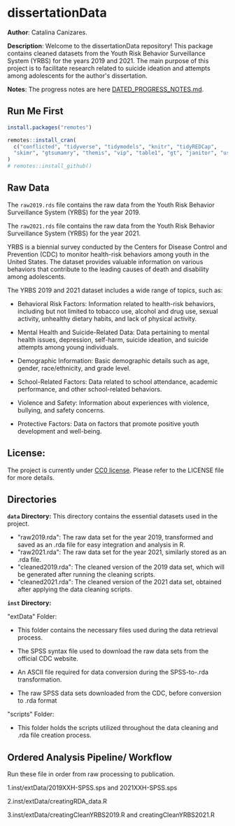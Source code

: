 # dissertationData

**Author**: Catalina Canizares.


**Description**: Welcome to the dissertationData repository! This package contains cleaned datasets from the Youth Risk Behavior Surveillance System (YRBS) for the years 2019 and 2021. The main purpose of this project is to facilitate research related to suicide ideation and attempts among adolescents for the author's dissertation.

**Notes**: The progress notes are here [DATED_PROGRESS_NOTES.md](dated_progress_notes.md).

## Run Me First

``` r
install.packages("remotes")

remotes::install_cran(
  c("conflicted", "tidyverse", "tidymodels", "knitr", "tidyREDCap", 
  "skimr", "gtsumamry", "themis", "vip", "table1", "gt", "janitor", "usethis")
)
# remotes::install_github()
```

## Raw Data

The `raw2019.rds` file contains the raw data from the Youth Risk Behavior Surveillance System (YRBS) for the year 2019.

The `raw2021.rds` file contains the raw data from the Youth Risk Behavior Surveillance System (YRBS) for the year 2021.

YRBS is a biennial survey conducted by the Centers for Disease Control and Prevention (CDC) to monitor health-risk behaviors among youth in the United States. The dataset provides valuable information on various behaviors that contribute to the leading causes of death and disability among adolescents.

The YRBS 2019 and 2021 dataset includes a wide range of topics, such as:

-   Behavioral Risk Factors: Information related to health-risk behaviors, including but not limited to tobacco use, alcohol and drug use, sexual activity, unhealthy dietary habits, and lack of physical activity.

-   Mental Health and Suicide-Related Data: Data pertaining to mental health issues, depression, self-harm, suicide ideation, and suicide attempts among young individuals.

-   Demographic Information: Basic demographic details such as age, gender, race/ethnicity, and grade level.

-   School-Related Factors: Data related to school attendance, academic performance, and other school-related behaviors.

-   Violence and Safety: Information about experiences with violence, bullying, and safety concerns.

-   Protective Factors: Data on factors that promote positive youth development and well-being.

## License:

The project is currently under [CC0 license](https://choosealicense.com/licenses/cc0-1.0/). Please refer to the LICENSE file for more details.

## Directories

**`data` Directory:** This directory contains the essential datasets used in the project.

-   "raw2019.rda": The raw data set for the year 2019, transformed and saved as an .rda file for easy integration and analysis in R.
-   "raw2021.rda": The raw data set for the year 2021, similarly stored as an .rda file.
-   "cleaned2019.rda": The cleaned version of the 2019 data set, which will be generated after running the cleaning scripts.
-   "cleaned2021.rda": The cleaned version of the 2021 data set, obtained after applying the data cleaning scripts.

**`inst` Directory:**

"extData" Folder:

- This folder contains the necessary files used during the data retrieval process.

- The SPSS syntax file used to download the raw data sets from the official CDC website.

- An ASCII file required for data conversion during the SPSS-to-.rda transformation.

- The raw SPSS data sets downloaded from the CDC, before conversion to .rda format

 "scripts" Folder:

-  This folder holds the scripts utilized throughout the data cleaning and .rda file creation process.

## Ordered Analysis Pipeline/ Workflow

Run these file in order from raw processing to publication.

1.inst/extData/2019XXH-SPSS.sps and 2021XXH-SPSS.sps

2.inst/extData/creatingRDA_data.R

3.inst/extData/creatingCleanYRBS2019.R and creatingCleanYRBS2021.R
